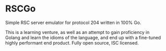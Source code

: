 # RSCGo

Simple RSC server emulator for protocol 204 written in 100% Go.

This is a learning venture, as well as an attempt to gain proficiency in Golang and learn the idioms of the language, and end up with a fine-tuned highly performant end product.
Fully open source, ISC licensed.